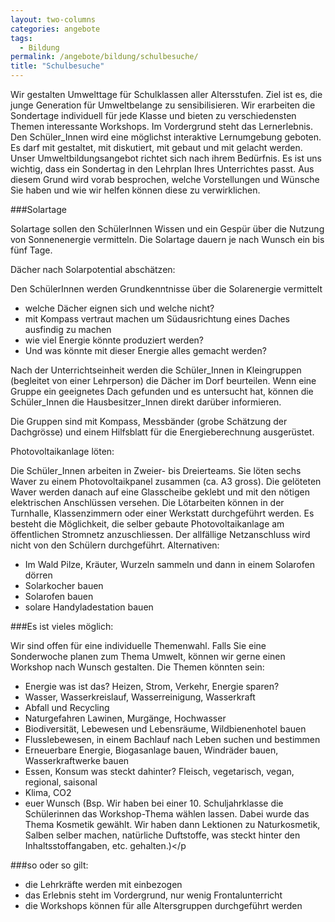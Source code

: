 ```yaml
---
layout: two-columns
categories: angebote
tags:
  - Bildung
permalink: /angebote/bildung/schulbesuche/
title: "Schulbesuche"
---
```


Wir gestalten Umwelttage für Schulklassen aller Altersstufen. Ziel ist es, die junge Generation für Umweltbelange zu sensibilisieren. Wir erarbeiten die Sondertage individuell für jede Klasse und bieten zu verschiedensten Themen interessante Workshops. Im Vordergrund steht das Lernerlebnis. Den Schüler_Innen wird eine möglichst interaktive Lernumgebung geboten. Es darf mit gestaltet, mit diskutiert, mit gebaut und mit gelacht werden. Unser Umweltbildungsangebot richtet sich nach ihrem Bedürfnis. Es ist uns wichtig, dass ein Sondertag in den Lehrplan Ihres Unterrichtes passt. Aus diesem Grund wird vorab besprochen, welche Vorstellungen und Wünsche Sie haben und wie wir helfen können diese zu verwirklichen.

###Solartage

Solartage sollen den SchülerInnen Wissen und ein Gespür über die Nutzung von Sonnenenergie vermitteln. Die Solartage dauern je nach Wunsch ein bis fünf Tage.

Dächer nach Solarpotential abschätzen:

Den SchülerInnen werden Grundkenntnisse über die Solarenergie vermittelt

- welche Dächer eignen sich und welche nicht?
- mit Kompass vertraut machen um Südausrichtung eines Daches ausfindig zu machen
- wie viel Energie könnte produziert werden?
- Und was könnte mit dieser Energie alles gemacht werden?

Nach der Unterrichtseinheit werden die Schüler_Innen in Kleingruppen (begleitet von einer Lehrperson) die Dächer im Dorf beurteilen.  Wenn eine Gruppe ein geeignetes Dach gefunden und es untersucht hat, können die Schüler_Innen die Hausbesitzer_Innen direkt darüber informieren.

Die Gruppen sind mit Kompass, Messbänder (grobe Schätzung der Dachgrösse) und einem Hilfsblatt für die Energieberechnung ausgerüstet.


Photovoltaikanlage löten:

Die Schüler_Innen arbeiten in Zweier- bis Dreierteams. Sie löten sechs Waver zu einem Photovoltaikpanel zusammen (ca. A3 gross). Die gelöteten Waver werden danach auf eine Glasscheibe geklebt und mit den nötigen elektrischen Anschlüssen versehen. Die Lötarbeiten können in der Turnhalle, Klassenzimmern oder einer Werkstatt durchgeführt werden. Es besteht die Möglichkeit, die selber gebaute Photovoltaikanlage am öffentlichen Stromnetz anzuschliessen. Der allfällige Netzanschluss wird nicht von den Schülern durchgeführt.
Alternativen:

- Im Wald Pilze, Kräuter, Wurzeln sammeln und dann in einem Solarofen dörren
- Solarkocher bauen
- Solarofen bauen
- solare Handyladestation bauen

###Es ist vieles möglich:

Wir sind offen für eine individuelle Themenwahl. Falls Sie eine Sonderwoche planen zum Thema Umwelt, können wir gerne einen Workshop nach Wunsch gestalten. Die Themen könnten sein:
- Energie was ist das? Heizen, Strom, Verkehr, Energie sparen?
- Wasser, Wasserkreislauf, Wasserreinigung, Wasserkraft
- Abfall und Recycling
- Naturgefahren Lawinen, Murgänge, Hochwasser
- Biodiversität, Lebewesen und Lebensräume, Wildbienenhotel bauen
- Flusslebewesen, in einem Bachlauf  nach Leben suchen und bestimmen
- Erneuerbare Energie, Biogasanlage bauen, Windräder bauen, Wasserkraftwerke bauen
- Essen, Konsum was steckt dahinter? Fleisch, vegetarisch, vegan, regional, saisonal
- Klima, CO2
- euer Wunsch (Bsp. Wir haben bei einer 10. Schuljahrklasse die Schülerinnen das Workshop-Thema wählen lassen. Dabei wurde das Thema Kosmetik gewählt. Wir haben dann Lektionen zu Naturkosmetik, Salben selber machen, natürliche Duftstoffe, was steckt hinter den Inhaltsstoffangaben, etc. gehalten.)</p

###so oder so gilt:

- die Lehrkräfte werden mit einbezogen
- das Erlebnis steht im Vordergrund, nur wenig Frontalunterricht
- die Workshops können für alle Altersgruppen durchgeführt werden